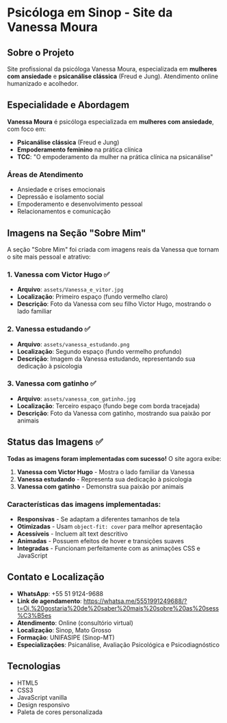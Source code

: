 # Psicóloga em Sinop - Site da Vanessa Moura

## Sobre o Projeto
Site profissional da psicóloga Vanessa Moura, especializada em **mulheres com ansiedade** e **psicanálise clássica** (Freud e Jung). Atendimento online humanizado e acolhedor.

## Especialidade e Abordagem

**Vanessa Moura** é psicóloga especializada em **mulheres com ansiedade**, com foco em:
- **Psicanálise clássica** (Freud e Jung)
- **Empoderamento feminino** na prática clínica
- **TCC**: "O empoderamento da mulher na prática clínica na psicanálise"

### Áreas de Atendimento
- Ansiedade e crises emocionais
- Depressão e isolamento social
- Empoderamento e desenvolvimento pessoal
- Relacionamentos e comunicação

## Imagens na Seção "Sobre Mim"

A seção "Sobre Mim" foi criada com imagens reais da Vanessa que tornam o site mais pessoal e atrativo:

### 1. Vanessa com Victor Hugo ✅
- **Arquivo**: `assets/Vanessa_e_vitor.jpg`
- **Localização**: Primeiro espaço (fundo vermelho claro)
- **Descrição**: Foto da Vanessa com seu filho Victor Hugo, mostrando o lado familiar

### 2. Vanessa estudando ✅
- **Arquivo**: `assets/vanessa_estudando.png`
- **Localização**: Segundo espaço (fundo vermelho profundo)
- **Descrição**: Imagem da Vanessa estudando, representando sua dedicação à psicologia

### 3. Vanessa com gatinho ✅
- **Arquivo**: `assets/vanessa_com_gatinho.jpg`
- **Localização**: Terceiro espaço (fundo bege com borda tracejada)
- **Descrição**: Foto da Vanessa com gatinho, mostrando sua paixão por animais

## Status das Imagens ✅

**Todas as imagens foram implementadas com sucesso!** O site agora exibe:

1. **Vanessa com Victor Hugo** - Mostra o lado familiar da Vanessa
2. **Vanessa estudando** - Representa sua dedicação à psicologia  
3. **Vanessa com gatinho** - Demonstra sua paixão por animais

### Características das imagens implementadas:
- **Responsivas** - Se adaptam a diferentes tamanhos de tela
- **Otimizadas** - Usam `object-fit: cover` para melhor apresentação
- **Acessíveis** - Incluem alt text descritivo
- **Animadas** - Possuem efeitos de hover e transições suaves
- **Integradas** - Funcionam perfeitamente com as animações CSS e JavaScript

## Contato e Localização
- **WhatsApp**: +55 51 9124-9688
- **Link de agendamento**: https://whatsa.me/5551991249688/?t=Oi,%20gostaria%20de%20saber%20mais%20sobre%20as%20sess%C3%B5es
- **Atendimento**: Online (consultório virtual)
- **Localização**: Sinop, Mato Grosso
- **Formação**: UNIFASIPE (Sinop-MT)
- **Especializações**: Psicanálise, Avaliação Psicológica e Psicodiagnóstico

## Tecnologias
- HTML5
- CSS3
- JavaScript vanilla
- Design responsivo
- Paleta de cores personalizada
